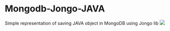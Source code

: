# Mongodb-Jongo-JAVA
Simple representation of saving JAVA object in MongoDB using Jongo lib
![](https://travis-ci.org/ThilinaManamgoda/Mongodb-Jongo-JAVA.svg?branch=master)

